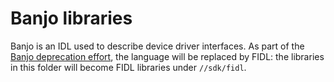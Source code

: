 # Banjo libraries

Banjo is an IDL used to describe device driver interfaces. As part of the
[Banjo deprecation effort][deprecation-ticket], the language will be replaced by
FIDL: the libraries in this folder will become FIDL libraries under
`//sdk/fidl`.

[deprecation-ticket]: https://fxbug.dev/42146087
